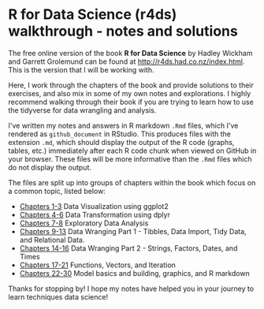 # R for Data Science (r4ds) walkthrough - notes and solutions

The free online version of the book **R for Data Science** by Hadley Wickham and Garrett Grolemund can be found at http://r4ds.had.co.nz/index.html. This is the version that I will be working with.

Here, I work through the chapters of the book and provide solutions to their exercises, and also mix in some of my own notes and explorations. I highly recommend walking through their book if you are trying to learn how to use the tidyverse for data wrangling and analysis.

I've written my notes and answers in R markdown ```.Rmd``` files, which I've rendered as ```github_document``` in RStudio. This produces files with the extension ```.md```, which should display the output of the R code (graphs, tables, etc.) immediately after each R code chunk when viewed on GitHub in your browser. These files will be more informative than the ```.Rmd``` files which do not display the output.

The files are split up into groups of chapters within the book which focus on a common topic, listed below:

* [Chapters 1-3](https://github.com/erilu/R-for-data-science-walkthrough/blob/master/r4ds_p1_chapters1-3_walkthrough.md) Data Visualization using ggplot2
* [Chapters 4-6](https://github.com/erilu/R-for-data-science-walkthrough/blob/master/r4ds_p2_chapters4-6_walkthrough.md) Data Transformation using dplyr
* [Chapters 7-8](https://github.com/erilu/R-for-data-science-walkthrough/blob/master/r4ds_p3_chapters7-8_walkthrough.md) Exploratory Data Analysis
* [Chapters 9-13](https://github.com/erilu/R-for-data-science-walkthrough/blob/master/r4ds_p4_chapters9-13_walkthrough.md) Data Wranging Part 1 - Tibbles, Data Import, Tidy Data, and Relational Data.
* [Chapters 14-16](https://github.com/erilu/R-for-data-science-walkthrough/blob/master/r4ds_p5_chapters14-16_walkthrough.md) Data Wranging Part 2 - Strings, Factors, Dates, and Times
* [Chapters 17-21](https://github.com/erilu/R-for-data-science-walkthrough/blob/master/r4ds_p6_chapters17-21_walkthrough.md) Functions, Vectors, and Iteration
* [Chapters 22-30](https://github.com/erilu/R-for-data-science-walkthrough/blob/master/r4ds_p7_chapters22-30_walkthrough.md) Model basics and building, graphics, and R markdown

Thanks for stopping by! I hope my notes have helped you in your journey to learn techniques data science!
